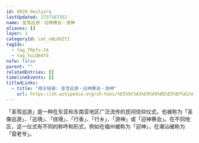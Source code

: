 ```yaml
---
id: 0020-9eulyzrq
lastUpdated: 1757167352
name: 圣驾巡游・迎神赛会・游神
aliases: []
layer: 1
categoryId: cat_uWLHUZtI
tagIds:
  - tag_TRpfu-I4
  - tag_5uiQ64t5
nsfw: false
parent: ""
relatedEntries: []
timelineEvents: []
titledLinks:
  - title: "相关链接: 圣驾巡游・迎神赛会・游神"
    url: https://zh.wikipedia.org/zh-hans/%E5%9C%A3%E9%A9%BE%E5%B7%A1%E6%B8%B8
---
```


「圣驾巡游」是一种在东亚和东南亚地区广泛流传的民间信仰仪式，也被称为「圣像巡游」、「巡境」、「绕境」、「行香」、「行乡」、「游神」或「迎神赛会」。在不同地区，这一仪式有不同的称呼和形式，例如在福州被称为「迎神」，在潮汕被称为「营老爷」。